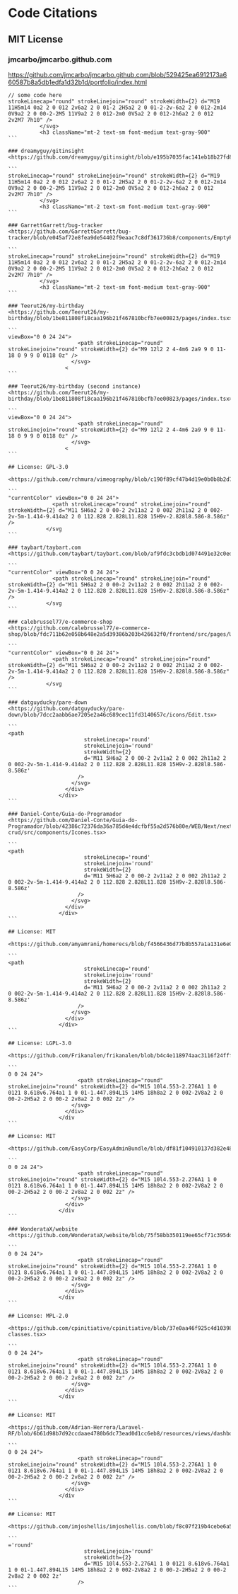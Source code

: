 # Code Citations

## MIT License

### jmcarbo/jmcarbo.github.com
<https://github.com/jmcarbo/jmcarbo.github.com/blob/529425ea6912173a660587b8a5db1edfa1d32b1d/portfolio/index.html>

``````
// some code here
strokeLinecap="round" strokeLinejoin="round" strokeWidth={2} d="M19 11H5m14 0a2 2 0 012 2v6a2 2 0 01-2 2H5a2 2 0 01-2-2v-6a2 2 0 012-2m14 0V9a2 2 0 00-2-2M5 11V9a2 2 0 012-2m0 0V5a2 2 0 012-2h6a2 2 0 012 2v2M7 7h10" />
          </svg>
          <h3 className="mt-2 text-sm font-medium text-gray-900"
```

### dreamyguy/gitinsight
<https://github.com/dreamyguy/gitinsight/blob/e195b7035fac141eb18b27fd8455f634cb71ef25/frontend/src/components/primitives/Icon/Collection.js>

```
strokeLinecap="round" strokeLinejoin="round" strokeWidth={2} d="M19 11H5m14 0a2 2 0 012 2v6a2 2 0 01-2 2H5a2 2 0 01-2-2v-6a2 2 0 012-2m14 0V9a2 2 0 00-2-2M5 11V9a2 2 0 012-2m0 0V5a2 2 0 012-2h6a2 2 0 012 2v2M7 7h10" />
          </svg>
          <h3 className="mt-2 text-sm font-medium text-gray-900"
```

### GarrettGarrett/bug-tracker
<https://github.com/GarrettGarrett/bug-tracker/blob/e045af72e8fea9de54402f9eaac7c8df361736b8/components/EmptyProjectState.js>

```
strokeLinecap="round" strokeLinejoin="round" strokeWidth={2} d="M19 11H5m14 0a2 2 0 012 2v6a2 2 0 01-2 2H5a2 2 0 01-2-2v-6a2 2 0 012-2m14 0V9a2 2 0 00-2-2M5 11V9a2 2 0 012-2m0 0V5a2 2 0 012-2h6a2 2 0 012 2v2M7 7h10" />
          </svg>
          <h3 className="mt-2 text-sm font-medium text-gray-900"
```

### Teerut26/my-birthday
<https://github.com/Teerut26/my-birthday/blob/1be811808f18caa196b21f467810bcfb7ee00823/pages/index.tsx>

```
viewBox="0 0 24 24">
                      <path strokeLinecap="round" strokeLinejoin="round" strokeWidth={2} d="M9 12l2 2 4-4m6 2a9 9 0 11-18 0 9 9 0 0118 0z" />
                    </svg>
                  <
```

### Teerut26/my-birthday (second instance)
<https://github.com/Teerut26/my-birthday/blob/1be811808f18caa196b21f467810bcfb7ee00823/pages/index.tsx>

```
viewBox="0 0 24 24">
                      <path strokeLinecap="round" strokeLinejoin="round" strokeWidth={2} d="M9 12l2 2 4-4m6 2a9 9 0 11-18 0 9 9 0 0118 0z" />
                    </svg>
                  <
```

## License: GPL-3.0

<https://github.com/rchmura/vimeography/blob/c190f89cf47b4d19e0b0b8b2d7cbebbe88f6e70f/lib/admin/app/src/components/GalleryEditor/GalleryEditor.tsx>

```
"currentColor" viewBox="0 0 24 24">
              <path strokeLinecap="round" strokeLinejoin="round" strokeWidth={2} d="M11 5H6a2 2 0 00-2 2v11a2 2 0 002 2h11a2 2 0 002-2v-5m-1.414-9.414a2 2 0 112.828 2.828L11.828 15H9v-2.828l8.586-8.586z" />
            </svg
```

### taybart/taybart.com
<https://github.com/taybart/taybart.com/blob/af9fdc3cbdb1d074491e32c0ed0fc4459e12eb06/frontend/src/routes/notes/PencilIcon.tsx>

```
"currentColor" viewBox="0 0 24 24">
              <path strokeLinecap="round" strokeLinejoin="round" strokeWidth={2} d="M11 5H6a2 2 0 00-2 2v11a2 2 0 002 2h11a2 2 0 002-2v-5m-1.414-9.414a2 2 0 112.828 2.828L11.828 15H9v-2.828l8.586-8.586z" />
            </svg
```

### calebrussel77/e-commerce-shop
<https://github.com/calebrussel77/e-commerce-shop/blob/fdc711b62e058b648e2a5d39386b203b426632f0/frontend/src/pages/UsersList/UsersList.tsx>

```
"currentColor" viewBox="0 0 24 24">
              <path strokeLinecap="round" strokeLinejoin="round" strokeWidth={2} d="M11 5H6a2 2 0 00-2 2v11a2 2 0 002 2h11a2 2 0 002-2v-5m-1.414-9.414a2 2 0 112.828 2.828L11.828 15H9v-2.828l8.586-8.586z" />
            </svg
```

### datguyducky/pare-down
<https://github.com/datguyducky/pare-down/blob/7dcc2aabb6ae7205e2a46c689cec11fd3140657c/icons/Edit.tsx>

```
<path
                        strokeLinecap='round'
                        strokeLinejoin='round'
                        strokeWidth={2}
                        d='M11 5H6a2 2 0 00-2 2v11a2 2 0 002 2h11a2 2 0 002-2v-5m-1.414-9.414a2 2 0 112.828 2.828L11.828 15H9v-2.828l8.586-8.586z'
                      />
                    </svg>
                  </div>
                </div>
```

### Daniel-Conte/Guia-do-Programador
<https://github.com/Daniel-Conte/Guia-do-Programador/blob/42386c72376da36a785d4e4dcfbf55a2d576b80e/WEB/Next/next-crud/src/components/Icones.tsx>

```
<path
                        strokeLinecap='round'
                        strokeLinejoin='round'
                        strokeWidth={2}
                        d='M11 5H6a2 2 0 00-2 2v11a2 2 0 002 2h11a2 2 0 002-2v-5m-1.414-9.414a2 2 0 112.828 2.828L11.828 15H9v-2.828l8.586-8.586z'
                      />
                    </svg>
                  </div>
                </div>
```

## License: MIT

<https://github.com/amyamrani/homerecs/blob/f4566436d77b8b557a1a131e6e0bb771e5851e3c/src/LandingPage/LandingPage.js>

```
<path
                        strokeLinecap='round'
                        strokeLinejoin='round'
                        strokeWidth={2}
                        d='M11 5H6a2 2 0 00-2 2v11a2 2 0 002 2h11a2 2 0 002-2v-5m-1.414-9.414a2 2 0 112.828 2.828L11.828 15H9v-2.828l8.586-8.586z'
                      />
                    </svg>
                  </div>
                </div>
```

## License: LGPL-3.0

<https://github.com/Frikanalen/frikanalen/blob/b4c4e118974aac3116f24fffaafcb29fdcf65782/packages/frontend/modules/ui/icons.tsx>

```
0 0 24 24">
                      <path strokeLinecap="round" strokeLinejoin="round" strokeWidth={2} d="M15 10l4.553-2.276A1 1 0 0121 8.618v6.764a1 1 0 01-1.447.894L15 14M5 18h8a2 2 0 002-2V8a2 2 0 00-2-2H5a2 2 0 00-2 2v8a2 2 0 002 2z" />
                    </svg>
                  </div>
                </div
```

## License: MIT

<https://github.com/EasyCorp/EasyAdminBundle/blob/df81f104910137d382e48cf821290de877ffc1ca/src/Resources/views/welcome.html.twig>

```
0 0 24 24">
                      <path strokeLinecap="round" strokeLinejoin="round" strokeWidth={2} d="M15 10l4.553-2.276A1 1 0 0121 8.618v6.764a1 1 0 01-1.447.894L15 14M5 18h8a2 2 0 002-2V8a2 2 0 00-2-2H5a2 2 0 00-2 2v8a2 2 0 002 2z" />
                    </svg>
                  </div>
                </div
```

### WonderataX/website
<https://github.com/WonderataX/website/blob/75f58bb350119ee65cf71c395dd7c3a7dfdcdfd5/components/Services.tsx>

```
0 0 24 24">
                      <path strokeLinecap="round" strokeLinejoin="round" strokeWidth={2} d="M15 10l4.553-2.276A1 1 0 0121 8.618v6.764a1 1 0 01-1.447.894L15 14M5 18h8a2 2 0 002-2V8a2 2 0 00-2-2H5a2 2 0 00-2 2v8a2 2 0 002 2z" />
                    </svg>
                  </div>
                </div
```

## License: MPL-2.0

<https://github.com/cpinitiative/cpinitiative/blob/37e0aa46f925c4d10398c3b3aaf63dbbf0c04564/src/pages/video-classes.tsx>

```
0 0 24 24">
                      <path strokeLinecap="round" strokeLinejoin="round" strokeWidth={2} d="M15 10l4.553-2.276A1 1 0 0121 8.618v6.764a1 1 0 01-1.447.894L15 14M5 18h8a2 2 0 002-2V8a2 2 0 00-2-2H5a2 2 0 00-2 2v8a2 2 0 002 2z" />
                    </svg>
                  </div>
                </div
```

## License: MIT

<https://github.com/Adrian-Herrera/Laravel-RF/blob/6b61d98b7d92ccdaae4780b6dc73ead0d1cc6eb8/resources/views/dashboard.blade.php>

```
0 0 24 24">
                      <path strokeLinecap="round" strokeLinejoin="round" strokeWidth={2} d="M15 10l4.553-2.276A1 1 0 0121 8.618v6.764a1 1 0 01-1.447.894L15 14M5 18h8a2 2 0 002-2V8a2 2 0 00-2-2H5a2 2 0 00-2 2v8a2 2 0 002 2z" />
                    </svg>
                  </div>
                </div
```

## License: MIT

<https://github.com/imjoshellis/imjoshellis.com/blob/f8c07f219b4cebe6a504075e54dbd0549bc35e9e/src/assets/heroicons/outline/VideoCamera.tsx>

```
='round'
                        strokeLinejoin='round'
                        strokeWidth={2}
                        d='M15 10l4.553-2.276A1 1 0 0121 8.618v6.764a1 1 0 01-1.447.894L15 14M5 18h8a2 2 0 002-2V8a2 2 0 00-2-2H5a2 2 0 00-2 2v8a2 2 0 002 2z'
                      />
```
